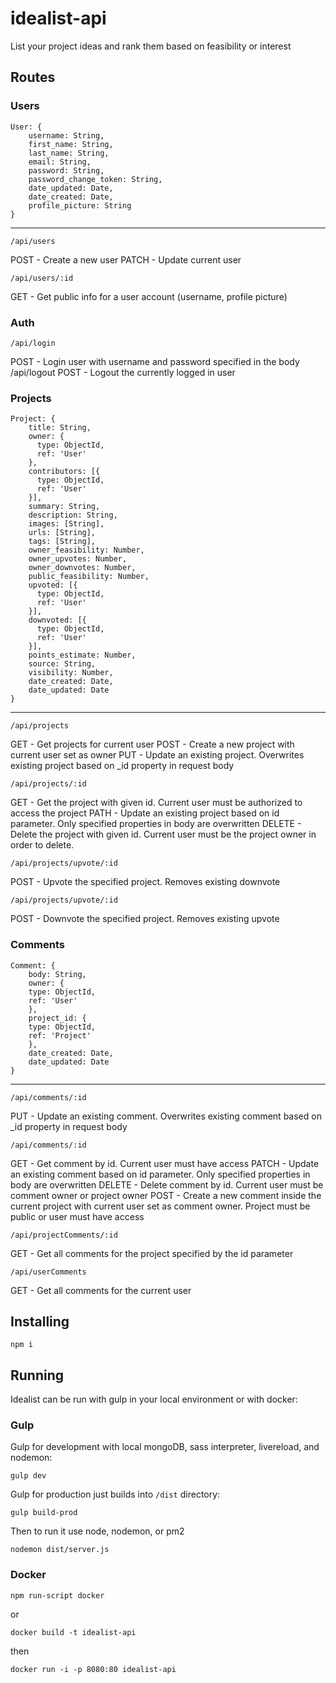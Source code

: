 # idealist-api
List your project ideas and rank them based on feasibility or interest

## Routes

### Users
    User: {
        username: String,
        first_name: String,
        last_name: String,
        email: String,
        password: String,
        password_change_token: String,
        date_updated: Date,
        date_created: Date,
        profile_picture: String
    }
___
    /api/users
POST - Create a new user
PATCH - Update current user

    /api/users/:id
GET - Get public info for a user account (username, profile picture)

### Auth
    /api/login
POST - Login user with username and password specified in the body
    /api/logout
POST - Logout the currently logged in user

### Projects
    Project: {
        title: String,             
        owner: {                   
          type: ObjectId,
          ref: 'User'
        },
        contributors: [{           
          type: ObjectId,
          ref: 'User'
        }],
        summary: String,           
        description: String,       
        images: [String],          
        urls: [String],            
        tags: [String],            
        owner_feasibility: Number, 
        owner_upvotes: Number,     
        owner_downvotes: Number,   
        public_feasibility: Number,
        upvoted: [{                
          type: ObjectId,
          ref: 'User'
        }],
        downvoted: [{              
          type: ObjectId,
          ref: 'User'
        }],
        points_estimate: Number,   
        source: String,            
        visibility: Number,        
        date_created: Date,        
        date_updated: Date         
    }
___
    /api/projects
GET - Get projects for current user
POST - Create a new project with current user set as owner
PUT - Update an existing project. Overwrites existing project based on _id property in request body

    /api/projects/:id
GET - Get the project with given id. Current user must be authorized to access the project
PATH - Update an existing project based on id parameter. Only specified properties in body are overwritten
DELETE - Delete the project with given id. Current user must be the project owner in order to delete.

    /api/projects/upvote/:id
POST - Upvote the specified project. Removes existing downvote

    /api/projects/upvote/:id
POST - Downvote the specified project. Removes existing upvote

### Comments
    Comment: {
        body: String,
        owner: {
        type: ObjectId,
        ref: 'User'
        },
        project_id: {
        type: ObjectId,
        ref: 'Project'
        },
        date_created: Date,
        date_updated: Date
    }
___
    /api/comments/:id
PUT - Update an existing comment. Overwrites existing comment based on _id property in request body

    /api/comments/:id
GET - Get comment by id. Current user must have access
PATCH - Update an existing comment based on id parameter. Only specified properties in body are overwritten
DELETE - Delete comment by id. Current user must be comment owner or project owner
POST - Create a new comment inside the current project with current user set as comment owner. Project must be public or user must have access

    /api/projectComments/:id
GET - Get all comments for the project specified by the id parameter

    /api/userComments
GET - Get all comments for the current user

## Installing

    npm i

## Running

Idealist can be run with gulp in your local environment or with docker:

### Gulp
Gulp for development with local mongoDB, sass interpreter, livereload, and nodemon:
    
    gulp dev
   
Gulp for production just builds into `/dist` directory:
    
    gulp build-prod
    
Then to run it use node, nodemon, or pm2
    
    nodemon dist/server.js
    
### Docker

    npm run-script docker

or
    
    docker build -t idealist-api
    
then
    
    docker run -i -p 8080:80 idealist-api